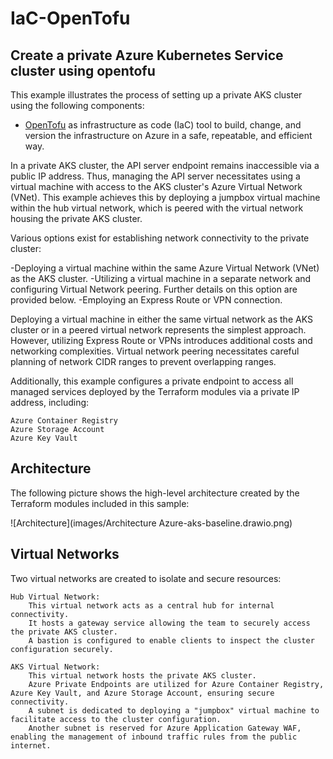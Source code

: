 # IaC-OpenTofu



## Create a private Azure Kubernetes Service cluster using opentofu
This example illustrates the process of setting up a private AKS cluster using the following components:

  - [OpenTofu](https://opentofu.org/) as infrastructure as code (IaC) tool to build, change, and version the infrastructure on Azure in a safe, repeatable, and efficient way.

In a private AKS cluster, the API server endpoint remains inaccessible via a public IP address. Thus, managing the API server necessitates using a virtual machine with access to the AKS cluster's Azure Virtual Network (VNet). This example achieves this by deploying a jumpbox virtual machine within the hub virtual network, which is peered with the virtual network housing the private AKS cluster.

Various options exist for establishing network connectivity to the private cluster:

-Deploying a virtual machine within the same Azure Virtual Network (VNet) as the AKS cluster.
-Utilizing a virtual machine in a separate network and configuring Virtual Network peering. Further details on this option are provided below.
-Employing an Express Route or VPN connection.

Deploying a virtual machine in either the same virtual network as the AKS cluster or in a peered virtual network represents the simplest approach. However, utilizing Express Route or VPNs introduces additional costs and networking complexities. Virtual network peering necessitates careful planning of network CIDR ranges to prevent overlapping ranges.

Additionally, this example configures a private endpoint to access all managed services deployed by the Terraform modules via a private IP address, including:

    Azure Container Registry
    Azure Storage Account
    Azure Key Vault

## Architecture ##

The following picture shows the high-level architecture created by the Terraform modules included in this sample:

![Architecture](images/Architecture Azure-aks-baseline.drawio.png)

## Virtual Networks ##

Two virtual networks are created to isolate and secure resources:

    Hub Virtual Network:
        This virtual network acts as a central hub for internal connectivity.
        It hosts a gateway service allowing the team to securely access the private AKS cluster.
        A bastion is configured to enable clients to inspect the cluster configuration securely.

    AKS Virtual Network:
        This virtual network hosts the private AKS cluster.
        Azure Private Endpoints are utilized for Azure Container Registry, Azure Key Vault, and Azure Storage Account, ensuring secure connectivity.
        A subnet is dedicated to deploying a "jumpbox" virtual machine to facilitate access to the cluster configuration.
        Another subnet is reserved for Azure Application Gateway WAF, enabling the management of inbound traffic rules from the public internet.
       

